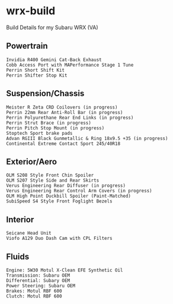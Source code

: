 # wrx-build
Build Details for my Subaru WRX (VA)

## Powertrain
    Invidia R400 Gemini Cat-Back Exhaust
    Cobb Access Port with MAPerformance Stage 1 Tune
    Perrin Short Shift Kit
    Perrin Shifter Stop Kit

## Suspension/Chassis
    Meister R Zeta CRD Coilovers (in progress)
    Perrin 22mm Rear Anti-Roll Bar (in progress)
    Perrin Polyurethane Rear End Links (in progress)
    Perrin Strut Brace (in progress)
    Perrin Pitch Stop Mount (in progress)
    Stoptech Sport brake pads
    Advan RGIII Black Gunmetallic & Ring 18x9.5 +35 (in progress)
    Continental Extreme Contact Sport 245/40R18
    

## Exterior/Aero
    OLM S208 Style Front Chin Spoiler
    OLM S207 Style Side and Rear Skirts
    Verus Engineering Rear Diffuser (in progress)
    Verus Engineering Rear Control Arm Covers (in progress)
    OLM High Point Duckbill Spoiler (Paint-Matched)
    SubiSpeed S4 Style Front Foglight Bezels

## Interior
    Seicane Head Unit
    Viofo A129 Duo Dash Cam with CPL Filters
    
## Fluids
    Engine: 5W30 Motul X-Clean EFE Synthetic Oil
    Transmission: Subaru OEM
    Differential: Subary OEM
    Power Steering: Subaru OEM
    Brakes: Motul RBF 600
    Clutch: Motul RBF 600
